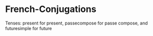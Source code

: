 # French-Conjugations
Tenses: present for present, passecompose for passe compose, and futuresimple for future
